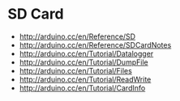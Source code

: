 SD Card
=======
* http://arduino.cc/en/Reference/SD
* http://arduino.cc/en/Reference/SDCardNotes
* http://arduino.cc/en/Tutorial/Datalogger
* http://arduino.cc/en/Tutorial/DumpFile
* http://arduino.cc/en/Tutorial/Files
* http://arduino.cc/en/Tutorial/ReadWrite
* http://arduino.cc/en/Tutorial/CardInfo
